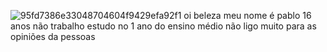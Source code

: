 ![95fd7386e33048704604f9429efa92f1](https://github.com/user-attachments/assets/4a5d804e-831f-43c0-b747-9b283b57e632)
oi beleza 
 meu nome é pablo 16 anos 
 não trabalho 
 estudo no 1 ano do ensino médio 
 não ligo muito para as opiniões da pessoas 
